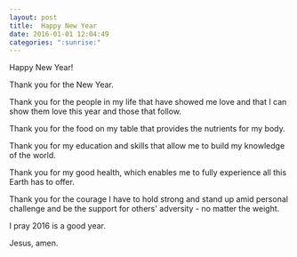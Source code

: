 ```yaml
---
layout: post
title:  Happy New Year
date: 2016-01-01 12:04:49
categories: ":sunrise:"
---
```


<p>Happy New Year!</p>

<p>Thank you for the New Year.</p>

<p>Thank you for the people in my life that have showed me love and that I can show them love this year and those that follow.</p>

<p>Thank you for the food on my table that provides the nutrients for my body.</p>

<p>Thank you for my education and skills that allow me to build my knowledge of the world.</p>

<p>Thank you for my good health, which enables me to fully experience all this Earth has to offer.</p>

<p>Thank you for the courage I have to hold strong and stand up amid personal challenge and be the support for others' adversity - no matter the weight.</p>

<p>I pray 2016 is a good year.</p>

<p>Jesus, amen.</p>
